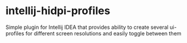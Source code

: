 # intellij-hidpi-profiles
Simple plugin for Intellij IDEA that provides ability to create several ui-profiles for different screen resolutions and easily toggle between them
